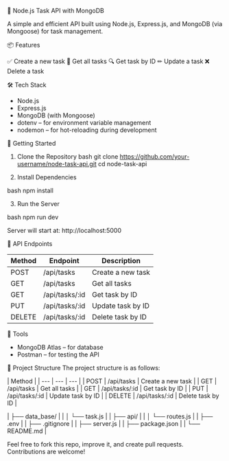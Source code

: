 🧩 Node.js Task API with MongoDB

A simple and efficient API built using Node.js, Express.js, and MongoDB (via Mongoose) for task management.

📦 Features

✅ Create a new task
📄 Get all tasks
🔍 Get task by ID
✏ Update a task
❌ Delete a task

🛠 Tech Stack

* Node.js
* Express.js
* MongoDB (with Mongoose)
* dotenv – for environment variable management
* nodemon – for hot-reloading during development

🚀 Getting Started

1. Clone the Repository
bash
git clone https://github.com/your-username/node-task-api.git
cd node-task-api

2. Install Dependencies

bash
npm install

3. Run the Server

bash
npm run dev

Server will start at: http://localhost:5000

📮 API Endpoints

| Method | Endpoint | Description |
| --- | --- | --- |
| POST | /api/tasks | Create a new task |
| GET | /api/tasks | Get all tasks |
| GET | /api/tasks/:id | Get task by ID |
| PUT | /api/tasks/:id | Update task by ID |
| DELETE | /api/tasks/:id | Delete task by ID |

🔗 Tools

- MongoDB Atlas – for database
- Postman – for testing the API

📁 Project Structure
The project structure is as follows:

| Method |
| --- | --- | --- |
| POST | /api/tasks | Create a new task |
| GET | /api/tasks | Get all tasks |
| GET | /api/tasks/:id | Get task by ID |
| PUT | /api/tasks/:id | Update task by ID |
| DELETE | /api/tasks/:id | Delete task by ID |

| ├── data_base/ |
| │ └── task.js |
| ├── api/ |
| │ └── routes.js |
| ├── .env |
| ├── .gitignore |
| ├── server.js |
| ├── package.json |
| └── README.md |

Feel free to fork this repo, improve it, and create pull requests. Contributions are welcome!
